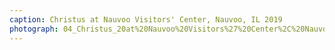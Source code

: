 ```yaml
---
caption: Christus at Nauvoo Visitors' Center, Nauvoo, IL 2019
photograph: 04_Christus_20at%20Nauvoo%20Visitors%27%20Center%2C%20Nauvoo%2C%20IL%202019.jpg
---
```

